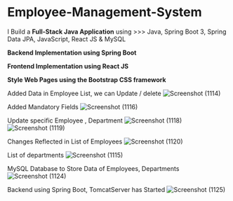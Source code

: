 # Employee-Management-System

I Build a **Full-Stack Java Application** using >>> Java, Spring Boot 3, Spring Data JPA, JavaScript, React JS & MySQL

**Backend Implementation using Spring Boot**

**Frontend Implementation using React JS**

**Style Web Pages using the Bootstrap CSS framework**

Added Data in Employee List, we can Update / delete
![Screenshot (1114)](https://github.com/Manikanta-18082002/Employee-Management-System/assets/101445560/201132a9-3962-46d9-94c0-2735567061cc)

Added Mandatory Fields 
![Screenshot (1116)](https://github.com/Manikanta-18082002/Employee-Management-System/assets/101445560/9a1fdd40-00d2-421e-8f14-f2c471287237)

Update specific Employee , Department
![Screenshot (1118)](https://github.com/Manikanta-18082002/Employee-Management-System/assets/101445560/805a0d25-bcd6-416e-9d8f-1a3470d6eed2)
![Screenshot (1119)](https://github.com/Manikanta-18082002/Employee-Management-System/assets/101445560/5b6206a8-d844-4fb5-9370-4c9c494ed32a)

Changes Reflected in List of Employees
![Screenshot (1120)](https://github.com/Manikanta-18082002/Employee-Management-System/assets/101445560/df52689b-4092-427a-bdf7-844bdb160a99)

List of departments
![Screenshot (1115)](https://github.com/Manikanta-18082002/Employee-Management-System/assets/101445560/d03e29f8-a69d-454a-910b-c15bec26263a)

MySQL Database to Store Data of Employees, Departments
![Screenshot (1124)](https://github.com/Manikanta-18082002/Employee-Management-System/assets/101445560/fdfe912b-ea24-4641-ba81-101d9bb87617)

Backend using Spring Boot, TomcatServer has Started
![Screenshot (1125)](https://github.com/Manikanta-18082002/Employee-Management-System/assets/101445560/2a08fbaa-1b54-4524-bc4a-ea4aa480928c)




